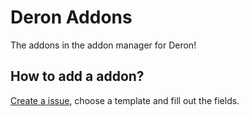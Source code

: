 # Deron Addons
The addons in the addon manager for Deron!

## How to add a addon?
[Create a issue](https://github.com/andriejs/DeronAddons/issues/new/choose), choose a template and fill out the fields.
